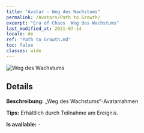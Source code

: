 ```yaml
---
title: "Avatar - Weg des Wachstums"
permalink: /Avatars/Path to Growth/
excerpt: "Era of Chaos  Weg des Wachstums"
last_modified_at: 2021-07-14
locale: de
ref: "Path to Growth.md"
toc: false
classes: wide
---
```

 ![Weg des Wachstums](/images/a/avatarFrame_68.png)

## Details

 **Beschreibung:** „Weg des Wachstums“-Avatarrahmen 

 **Tips:** Erhältlich durch Teilnahme am Ereignis. 

 **Is available:**  - 

